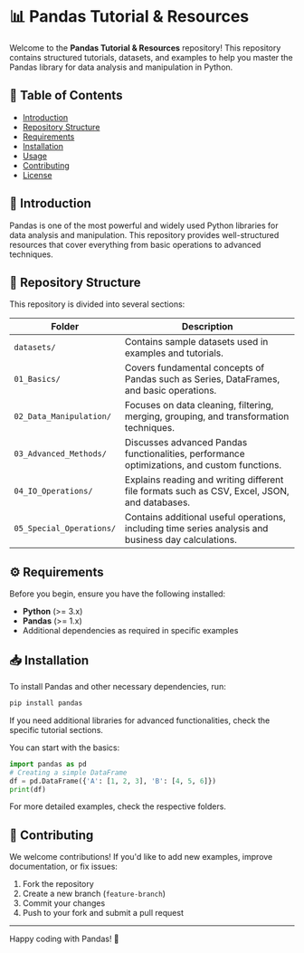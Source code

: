 # 📊 Pandas Tutorial & Resources

Welcome to the **Pandas Tutorial & Resources** repository! This repository contains structured tutorials, datasets, and examples to help you master the Pandas library for data analysis and manipulation in Python.

## 📌 Table of Contents
- [Introduction](#introduction)
- [Repository Structure](#repository-structure)
- [Requirements](#requirements)
- [Installation](#installation)
- [Usage](#usage)
- [Contributing](#contributing)
- [License](#license)

## 🧐 Introduction
Pandas is one of the most powerful and widely used Python libraries for data analysis and manipulation. This repository provides well-structured resources that cover everything from basic operations to advanced techniques.

## 📁 Repository Structure
This repository is divided into several sections:

| Folder | Description |
|--------|-------------|
| `datasets/` | Contains sample datasets used in examples and tutorials. |
| `01_Basics/` | Covers fundamental concepts of Pandas such as Series, DataFrames, and basic operations. |
| `02_Data_Manipulation/` | Focuses on data cleaning, filtering, merging, grouping, and transformation techniques. |
| `03_Advanced_Methods/` | Discusses advanced Pandas functionalities, performance optimizations, and custom functions. |
| `04_IO_Operations/` | Explains reading and writing different file formats such as CSV, Excel, JSON, and databases. |
| `05_Special_Operations/` | Contains additional useful operations, including time series analysis and business day calculations. |

## ⚙️ Requirements
Before you begin, ensure you have the following installed:

- **Python** (>= 3.x)
- **Pandas** (>= 1.x)
- Additional dependencies as required in specific examples

## 📥 Installation
To install Pandas and other necessary dependencies, run:

```bash
pip install pandas
```

If you need additional libraries for advanced functionalities, check the specific tutorial sections.

You can start with the basics:

```python
import pandas as pd
# Creating a simple DataFrame
df = pd.DataFrame({'A': [1, 2, 3], 'B': [4, 5, 6]})
print(df)
```

For more detailed examples, check the respective folders.

## 🤝 Contributing
We welcome contributions! If you'd like to add new examples, improve documentation, or fix issues:

1. Fork the repository
2. Create a new branch (`feature-branch`)
3. Commit your changes
4. Push to your fork and submit a pull request

---

Happy coding with Pandas! 🚀